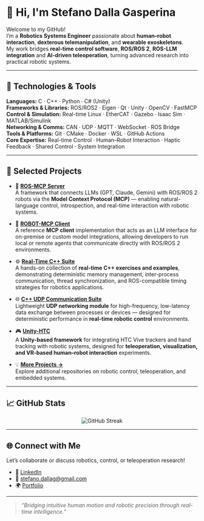 # 👋 Hi, I'm **Stefano Dalla Gasperina**

Welcome to my GitHub!  
I’m a **Robotics Systems Engineer** passionate about **human–robot interaction**, **dexterous telemanipulation**, and **wearable exoskeletons**.  
My work bridges **real-time control software**, **ROS/ROS 2**, **ROS-LLM integration** and **AI-driven teleoperation**, turning advanced research into practical robotic systems.  

---

## 🔧 Technologies & Tools  

**Languages:** C · C++ · Python · C# (Unity)  
**Frameworks & Libraries:** ROS/ROS2 · Eigen · Qt · Unity · OpenCV · FastMCP  
**Control & Simulation:** Real-time Linux · EtherCAT · Gazebo · Isaac Sim · MATLAB/Simulink  
**Networking & Comms:** CAN · UDP · MQTT · WebSocket · ROS Bridge  
**Tools & Platforms:** Git · CMake · Docker · WSL · GitHub Actions  
**Core Expertise:** Real-time Control · Human–Robot Interaction · Haptic Feedback · Shared Control · System Integration  

---

## 🚀 Selected Projects  

- 🦾 **[ROS-MCP Server](https://github.com/robotmcp/ros-mcp-server)**  
  A framework that connects LLMs (GPT, Claude, Gemini) with ROS/ROS 2 robots via the **Model Context Protocol (MCP)** — enabling natural-language control, introspection, and real-time interaction with robotic systems.  

- 🤖 **[ROBOT-MCP Client](https://github.com/robotmcp/robot-mcp-client)**  
  A reference **MCP client** implementation that acts as an LLM interface for on-premise or custom model integrations, allowing developers to run local or remote agents that communicate directly with ROS/ROS 2 environments.  

- ⚙️ **[Real-Time C++ Suite](https://github.com/stex2005/realtime_ipc_exercises)**  
  A hands-on collection of **real-time C++ exercises and examples**, demonstrating deterministic memory management, inter-process communication, thread synchronization, and ROS-compatible timing strategies for robotics applications.  

- 🌐 **[C++ UDP Communication Suite](https://github.com/stex2005/udp_communication)**  
  Lightweight **UDP networking module** for high-frequency, low-latency data exchange between processes or devices — designed for deterministic performance in **real-time robotic control** environments.  

- 🎮 **[Unity-HTC](https://github.com/stex2005/Unity-HTC)**  
  A **Unity-based framework** for integrating HTC Vive trackers and hand tracking with robotic systems, designed for **teleoperation, visualization, and VR-based human–robot interaction** experiments.  

- 💡 **[More Projects →](https://github.com/stex2005?tab=repositories)**  
  Explore additional repositories on robotic control, teleoperation, and embedded systems.  

---

## 📈 GitHub Stats  

<p align="center">
  <img src="https://streak-stats.demolab.com/?user=stex2005&mode=weekly" alt="GitHub Streak"/>
</p>

---

## 🌐 Connect with Me  

Let’s collaborate or discuss robotics, control, or teleoperation research!  

- 💼 [LinkedIn](https://www.linkedin.com/in/stefanodallag)  
- 📧 [stefano.dallag@gmail.com](mailto:stefano.dallag@gmail.com)  
- 🌍 [Portfolio](https://github.com/stex2005)  

---

> _“Bridging intuitive human motion and robotic precision through real-time intelligence.”_  

